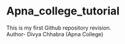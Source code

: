# Apna_college_tutorial
This is my first Github repository revision.
<br>
Author- Divya Chhabra (Apna College)
